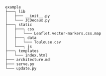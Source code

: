     example
    ├───┐ lib
    │   ├─── __init__.py
    │   └─── JCDecaux.py
    ├───┐ static
    │   ├───┐ css
    │   │   └─── Leaflet.vector-markers.css.map
    │   ├───┐ data
    │   │   └─── Toulouse.csv
    │   └───┐ js
    ├───┐ templates
    │   └─── index.html
    ├─── architecture.md
    ├─── serve.py
    └─── update.py